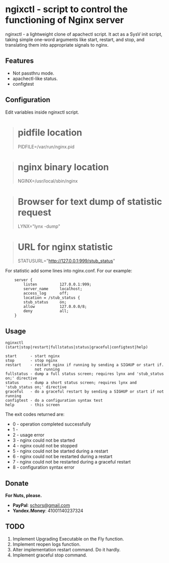 ngixctl - script to control the functioning of Nginx server
===========================================================

nginxctl - a lightweight clone of apachectl script. It act as a SysV init script, 
taking simple one-word arguments like start, restart, and stop, and translating them into 
appropriate signals to nginx.

Features
--------

* Not passthru mode.
* apachectl-like status.
* configtest

Configuration
-------------

Edit variables inside nginxctl script.

>   # pidfile location
> PIDFILE=/var/run/nginx.pid

>   # nginx binary location
> NGINX=/usr/local/sbin/nginx

>   # Browser for text dump of statistic request
> LYNX="lynx -dump"

>   # URL for nginx statistic
> STATUSURL="http://127.0.0.1:999/stub_status"

For statistic add some lines into nginx.conf. For our example:
```
    server {
        listen          127.0.0.1:999;
        server_name     localhost;
        access_log      off;
        location = /stub_status {
        stub_status     on;
        allow           127.0.0.0/8;
        deny            all;
    }

```

Usage
-----

```
nginxctl (start|stop|restart|fullstatus|status|graceful|configtest|help)
 
start      - start nginx 
stop       - stop nginx 
restart    - restart nginx if running by sending a SIGHUP or start if. 
             not running 
fullstatus - dump a full status screen; requires lynx and 'stub_status on;' directive 
status     - dump a short status screen; requires lynx and 'stub_status on;' directive 
graceful   - do a graceful restart by sending a SIGHUP or start if not running 
configtest - do a configuration syntax test 
help       - this screen 
```

The exit codes returned are:
* 0 - operation completed successfully
* 1 - 
* 2 - usage error
* 3 - nginx could not be started
* 4 - nginx could not be stopped
* 5 - nginx could not be started during a restart
* 6 - nginx could not be restarted during a restart
* 7 - nginx could not be restarted during a graceful restart
* 8 - configuration syntax error


Donate
------

**For Nuts, please.**

* **PayPal**: schors@gmail.com
* **Yandex.Money**: 41001140237324

TODO
----

1. Implement Upgrading Executable on the Fly function.
2. Implement reopen logs function.
3. Alter implementation restart command. Do it hardly.
4. Implement graceful stop command.
